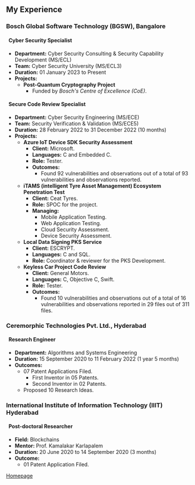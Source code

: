 <!--- load your font awesome icons for Font Awesome 5 --->
<link rel="stylesheet" href="https://maxcdn.bootstrapcdn.com/font-awesome/4.7.0/css/font-awesome.min.css">
<!--- load the theme js script after markdown-editor.min.js --->
<script src="/path/to/js/themes/fa5/theme.js"></script>

## My Experience

### **Bosch Global Software Technology (BGSW), Bangalore**

#### <i class="fa fa-shield fa-rotate-270"></i> &nbsp; **Cyber Security Specialist**

- **Department:** Cyber Security Consulting & Security Capability Development (MS/ECL)
- **Team:** Cyber Security University (MS/ECL3)
- **Duration:** 01 January 2023 to Present
- **Projects:**
   - **Post-Quantum Cryptography Project**
      - Funded by *Bosch's Centre of Excellence (CoE)*.

#### <i class="fa fa-shield fa-rotate-270"></i> &nbsp; **Secure Code Review Specialist**
- **Department:** Cyber Security Engineering (MS/ECE)
- **Team:** Security Verification & Validation (MS/ECE5)
- **Duration:** 28 February 2022 to 31 December 2022 (10 months)
- **Projects:**
   - **Azure IoT Device SDK Security Assessment**
      - **Client:** Microsoft.
      - **Languages:** C and Embedded C.
      - **Role:** Tester.
      - **Outcomes:**
         - Found 92 vulnerabilities and observations out of a total of 93 vulnerabilities and observations reported.
   - **iTAMS (intelligent Tyre Asset Management) Ecosystem Penetration Test**
      - **Client:** Ceat Tyres.
      - **Role:** SPOC for the project.
      - **Managing:**
         - Mobile Application Testing.
         - Web Application Testing.
         - Cloud Security Assessment.
         - Device Security Assessment.
   - **Local Data Signing PKS Service**
      - **Client:** ESCRYPT.
      - **Languages:** C and SQL.
      - **Role:** Coordinator & reviewer for the PKS Development.
   - **Keyless Car Project Code Review**
      - **Client:** General Motors.
      - **Languages:** C, Objective C, Swift.
      - **Role:** Tester.
      - **Outcomes:**
         - Found 10 vulnerabilities and observations out of a total of 16 vulnerabilities and observations reported in 29 files out of 311 files.

### **Ceremorphic Technologies Pvt. Ltd., Hyderabad**

#### <i class="fa fa-shield fa-rotate-270"></i> &nbsp; **Research Engineer**
- **Department:** Algorithms and Systems Engineering
- **Duration:** 15 September 2020 to 11 February 2022 (1 year 5 months)
- **Outcomes:**
   - 07 Patent Applications Filed.
      - First Inventor in 05 Patents.
      - Second Inventor in 02 Patents.
   - Proposed 10 Research Ideas.

### **International Institute of Information Technology (IIIT) Hyderabad**

#### <i class="fa fa-shield fa-rotate-270"></i> &nbsp; **Post-doctoral Researcher**
- **Field:** Blockchains
- **Mentor:** Prof. Kamalakar Karlapalem
- **Duration:** 20 June 2020 to 14 September 2020 (3 months)
- **Outcome:**
   - 01 Patent Application Filed.

[<i class="fa fa-arrow-circle-left"></i> Homepage](index)
